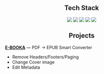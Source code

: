 <h2 align="center">Tech Stack</h2>

<p align="center">
    <img src="https://img.shields.io/badge/Python-3776AB?style=for-the-badge&logo=python&logoColor=white" />
    <img src="https://img.shields.io/badge/Django-092E20?style=for-the-badge&logo=django&logoColor=white" />
    <img src="https://img.shields.io/badge/PostgreSQL-316192?style=for-the-badge&logo=postgresql&logoColor=white" />
    <img src="https://img.shields.io/badge/React-20232A?style=for-the-badge&logo=react&logoColor=61DAFB" />
    <img src="https://img.shields.io/badge/Amazon_AWS-232F3E?style=for-the-badge&logo=amazon-aws&logoColor=white" />
</p>

<h2 align="center">Projects</h2>

<p>
  <a href="https://e-booka.online/" target="_blank"><strong>E-BOOKA</strong></a> — PDF → EPUB Smart Converter
  <ul>
    <li>Remove Headers/Footers/Paging</li>
    <li>Change Cover image</li>
    <li>Edit Metadata</li>
  </ul>
</p>
